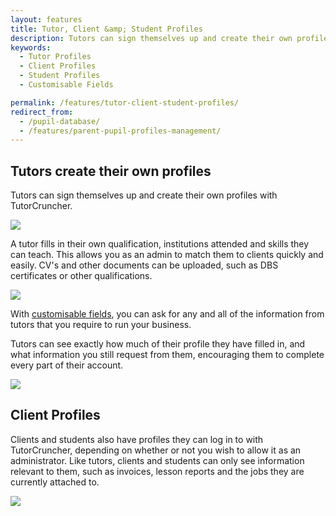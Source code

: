 ```yaml
---
layout: features
title: Tutor, Client &amp; Student Profiles
description: Tutors can sign themselves up and create their own profiles with TutorCruncher. Clients and students also have profiles. With customisable fields. 
keywords:
  - Tutor Profiles
  - Client Profiles
  - Student Profiles
  - Customisable Fields

permalink: /features/tutor-client-student-profiles/
redirect_from:
  - /pupil-database/
  - /features/parent-pupil-profiles-management/
---
```


## Tutors create their own profiles

Tutors can sign themselves up and create their own profiles with TutorCruncher.

<a href="{{ site.static}}/img/features/tutor-sign-up.png" data-lightbox="lightbox" data-title="Tutor Sign Up" class="thumbnail">
  <img src="{{ site.static}}/img/features/tutor-sign-up.png" alt-text="Tutor Sign Up"/>
</a>

A tutor fills in their own qualification, institutions attended and skills they can teach. This allows you as an admin to match them to clients quickly and easily.
CV's and other documents can be uploaded, such as DBS certificates or other qualifications.

<a href="{{ site.static}}/img/features/tutor-dashboard.png" data-lightbox="lightbox" data-title="Tutor's Dashboard" class="thumbnail">
  <img src="{{ site.static}}/img/features/tutor-dashboard.png" alt-text="Tutor's Dashboard"/>
</a>

With [customisable fields](/features/custom-fields/), you can ask for any and all of the information from tutors that you require to run your business.

Tutors can see exactly how much of their profile they have filled in, and what information you still request from them, encouraging them to complete every part of their account.

<a href="{{ site.static}}/img/features/profile-completion.png" data-lightbox="lightbox" data-title="Tutor's Profile Completion Graph" class="thumbnail">
  <img src="{{ site.static}}/img/features/profile-completion.png" alt-text="Tutor's Profile Completion Graph"/>
</a>

## Client Profiles

Clients and students also have profiles they can log in to with TutorCruncher, depending on whether or not you wish to allow it as an administrator. Like tutors, clients and students can only see information relevant to them, such as invoices, lesson reports and the jobs they are currently attached to.

<a href="{{ site.static}}/img/features/client-dashboard.png" data-lightbox="lightbox" data-title="Client's dashboard" class="thumbnail">
  <img src="{{ site.static}}/img/features/client-dashboard.png" alt-text="Client's dashboard"/>
</a>
